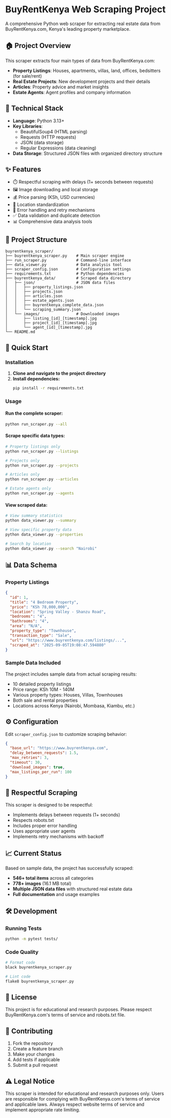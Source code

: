 # BuyRentKenya Web Scraping Project

A comprehensive Python web scraper for extracting real estate data from BuyRentKenya.com, Kenya's leading property marketplace.

## 🏠 Project Overview

This scraper extracts four main types of data from BuyRentKenya.com:
- **Property Listings**: Houses, apartments, villas, land, offices, bedsitters (for sale/rent)
- **Real Estate Projects**: New development projects and their details
- **Articles**: Property advice and market insights
- **Estate Agents**: Agent profiles and company information

## 🔧 Technical Stack

- **Language**: Python 3.13+
- **Key Libraries**: 
  - BeautifulSoup4 (HTML parsing)
  - Requests (HTTP requests)
  - JSON (data storage)
  - Regular Expressions (data cleaning)
- **Data Storage**: Structured JSON files with organized directory structure

## ✨ Features

- ⏱️ Respectful scraping with delays (1+ seconds between requests)
- 🖼️ Image downloading and local storage
- 💰 Price parsing (KSh, USD currencies)
- 📍 Location standardization
- 🔄 Error handling and retry mechanisms
- ✅ Data validation and duplicate detection
- 📊 Comprehensive data analysis tools

## 📁 Project Structure

```
buyrentkenya_scraper/
├── buyrentkenya_scraper.py    # Main scraper engine
├── run_scraper.py             # Command-line interface
├── data_viewer.py             # Data analysis tool
├── scraper_config.json        # Configuration settings
├── requirements.txt           # Python dependencies
├── buyrentkenya_data/         # Scraped data directory
│   ├── json/                  # JSON data files
│   │   ├── property_listings.json
│   │   ├── projects.json
│   │   ├── articles.json
│   │   ├── estate_agents.json
│   │   ├── buyrentkenya_complete_data.json
│   │   └── scraping_summary.json
│   └── images/                # Downloaded images
│       ├── listing_[id]_[timestamp].jpg
│       ├── project_[id]_[timestamp].jpg
│       └── agent_[id]_[timestamp].jpg
└── README.md
```

## 🚀 Quick Start

### Installation

1. **Clone and navigate to the project directory**
2. **Install dependencies:**
   ```bash
   pip install -r requirements.txt
   ```

### Usage

#### Run the complete scraper:
```bash
python run_scraper.py --all
```

#### Scrape specific data types:
```bash
# Property listings only
python run_scraper.py --listings

# Projects only
python run_scraper.py --projects

# Articles only
python run_scraper.py --articles

# Estate agents only
python run_scraper.py --agents
```

#### View scraped data:
```bash
# View summary statistics
python data_viewer.py --summary

# View specific property data
python data_viewer.py --properties

# Search by location
python data_viewer.py --search "Nairobi"
```

## 📊 Data Schema

### Property Listings
```json
{
  "id": 1,
  "title": "4 Bedroom Property",
  "price": "KSh 78,000,000",
  "location": "Spring Valley - Shanzu Road",
  "bedrooms": "4",
  "bathrooms": "4",
  "area": "N/A",
  "property_type": "Townhouse",
  "transaction_type": "Sale",
  "url": "https://www.buyrentkenya.com/listings/...",
  "scraped_at": "2025-09-05T19:08:47.594880"
}
```

### Sample Data Included

The project includes sample data from actual scraping results:
- 10 detailed property listings
- Price range: KSh 10M - 140M
- Various property types: Houses, Villas, Townhouses
- Both sale and rental properties
- Locations across Kenya (Nairobi, Mombasa, Kiambu, etc.)

## ⚙️ Configuration

Edit `scraper_config.json` to customize scraping behavior:

```json
{
  "base_url": "https://www.buyrentkenya.com",
  "delay_between_requests": 1.5,
  "max_retries": 3,
  "timeout": 30,
  "download_images": true,
  "max_listings_per_run": 100
}
```

## 🤖 Respectful Scraping

This scraper is designed to be respectful:
- Implements delays between requests (1+ seconds)
- Respects robots.txt
- Includes proper error handling
- Uses appropriate user agents
- Implements retry mechanisms with backoff

## 📈 Current Status

Based on sample data, the project has successfully scraped:
- **546+ total items** across all categories
- **778+ images** (16.1 MB total)
- **Multiple JSON data files** with structured real estate data
- **Full documentation** and usage examples

## 🛠️ Development

### Running Tests
```bash
python -m pytest tests/
```

### Code Quality
```bash
# Format code
black buyrentkenya_scraper.py

# Lint code
flake8 buyrentkenya_scraper.py
```

## 📝 License

This project is for educational and research purposes. Please respect BuyRentKenya.com's terms of service and robots.txt file.

## 🤝 Contributing

1. Fork the repository
2. Create a feature branch
3. Make your changes
4. Add tests if applicable
5. Submit a pull request

## ⚠️ Legal Notice

This scraper is intended for educational and research purposes only. Users are responsible for complying with BuyRentKenya.com's terms of service and applicable laws. Always respect website terms of service and implement appropriate rate limiting.
